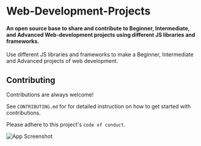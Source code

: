 
# Web-Development-Projects

#### An open source base to share and contribute to Beginner, Intermediate, and Advanced Web-development projects using different JS libraries and frameworks.


Use different JS libraries and frameworks to make a Beginner, Intermediate and Advanced projects of web development.

## Contributing

Contributions are always welcome!

See `CONTRIBUTING.md` for for detailed instruction on how to get started with contributions.

Please adhere to this project's `code of conduct`.




![App Screenshot](link)


